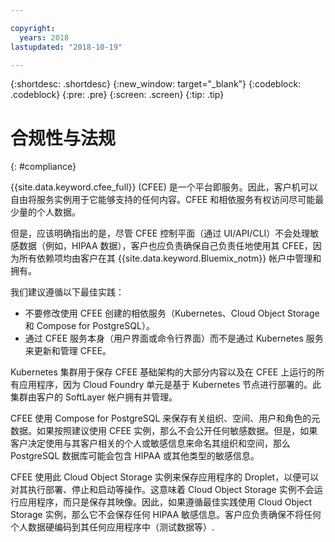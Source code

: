 ```yaml
---

copyright:
  years: 2018
lastupdated: "2018-10-19"

---
```


{:shortdesc: .shortdesc}
{:new_window: target="_blank"}
{:codeblock: .codeblock}
{:pre: .pre}
{:screen: .screen}
{:tip: .tip}


# 合规性与法规
{: #compliance}

{{site.data.keyword.cfee_full}} (CFEE) 是一个平台即服务。因此，客户机可以自由将服务实例用于它能够支持的任何内容。CFEE 和相依服务有权访问尽可能最少量的个人数据。

但是，应该明确指出的是，尽管 CFEE 控制平面（通过 UI/API/CLI）不会处理敏感数据（例如，HIPAA 数据），客户也应负责确保自己负责任地使用其 CFEE，因为所有依赖项均由客户在其 {{site.data.keyword.Bluemix_notm}} 帐户中管理和拥有。 

我们建议遵循以下最佳实践：
*  不要修改使用 CFEE 创建的相依服务（Kubernetes、Cloud Object Storage 和 Compose for PostgreSQL）。
*  通过 CFEE 服务本身（用户界面或命令行界面）而不是通过 Kubernetes 服务来更新和管理 CFEE。

Kubernetes 集群用于保存 CFEE 基础架构的大部分内容以及在 CFEE 上运行的所有应用程序，因为 Cloud Foundry 单元是基于 Kubernetes 节点进行部署的。此集群由客户的 SoftLayer 帐户拥有并管理。

CFEE 使用 Compose for PostgreSQL 来保存有关组织、空间、用户和角色的元数据。如果按照建议使用 CFEE 实例，那么不会公开任何敏感数据。但是，如果客户决定使用与其客户相关的个人或敏感信息来命名其组织和空间，那么 PostgreSQL 数据库可能会包含 HIPAA 或其他类型的敏感信息。

CFEE 使用此 Cloud Object Storage 实例来保存应用程序的 Droplet，以便可以对其执行部署、停止和启动等操作。这意味着 Cloud Object Storage 实例不会运行应用程序，而只是保存其映像。因此，如果遵循最佳实践使用 Cloud Object Storage 实例，那么它不会保存任何 HIPAA 敏感信息。客户应负责确保不将任何个人数据硬编码到其任何应用程序中（测试数据等）.
